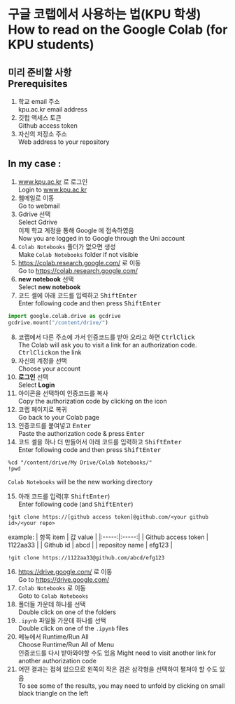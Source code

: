 # 구글 코랩에서 사용하는 법(KPU 학생)<br>How to read on the Google Colab (for KPU students)

## 미리 준비할 사항<br>Prerequisites
1. 학교 email 주소<br> kpu.ac.kr email address
1. 깃헙 액세스 토큰<br>Github access token
1. 자신의 저장소 주소<br>Web address to your repository

## In my case :
1. www.kpu.ac.kr 로 로그인<br>Login to www.kpu.ac.kr
2. 웹메일로 이동<br>Go to webmail
3. Gdrive 선택<br>Select Gdrive<br>
이제 학교 계정을 통해 Google 에 접속하였음<br>
Now you are logged in to Google through the Uni account
4. `Colab Notebooks` 폴더가 없으면 생성<br>Make `Colab Notebooks` folder if not visible
5. https://colab.research.google.com/ 로 이동<br>Go to https://colab.research.google.com/
6. **new notebook** 선택<br>Select **new notebook**
7. 코드 셀에 아래 코드를 입력하고 <kbd>Shift</kbd><kbd>Enter</kbd><br>Enter following code and then press <kbd>Shift</kbd><kbd>Enter</kbd>
``` python
import google.colab.drive as gcdrive
gcdrive.mount("/content/drive/")
```
8. 코랩에서 다른 주소에 가서 인증코드를 받아 오라고 하면 <kbd>Ctrl</kbd><kbd>Click</kbd><br>The Colab will ask you to visit a link for an authorization code.  <kbd>Ctrl</kbd><kbd>Click</kbd>on the link
9. 자신의 계정을 선택<br>Choose your account
10. **로그인** 선택<br>Select **Login**
11. 아이콘을 선택하여 인증코드를 복사<br>Copy the authorization code by clicking on the icon
12. 코랩 페이지로 복귀<br>Go back to your Colab page
13. 인증코드를 붙여넣고 <kbd>Enter</kbd><br>Paste the authorization code & press <kbd>Enter</kbd>
14. 코드 셀을 하나 더 만들어서 아래 코드를 입력하고 <kbd>Shift</kbd><kbd>Enter</kbd><br>Enter following code and then press <kbd>Shift</kbd><kbd>Enter</kbd>
```
%cd "/content/drive/My Drive/Colab Notebooks/"
!pwd
```
`Colab Notebooks` will be the new working directory

15. 아래 코드를 입력(후 <kbd>Shift</kbd><kbd>Enter</kbd>)<br>Enter following code (and <kbd>Shift</kbd><kbd>Enter</kbd>)
```
!git clone https://[github access token]@github.com/<your github id>/<your repo>
```

example:
| 항목 item | 값 value |
|:-----:|:-----:|
| Github access token | 1122aa33 |
| Github id | abcd  |
| repositoy name | efg123 |

```
!git clone https://1122aa33@github.com/abcd/efg123
```


16. https://drive.google.com/ 로 이동 <br> Go to https://drive.google.com/
17. `Colab Notebooks` 로 이동 <br> Goto to `Colab Notebooks`
18. 폴더들 가운데 하나를 선택 <br> Double click on one of the folders
19. `.ipynb` 파일들 가운데 하나를 선택 <br> Double click on one of the `.ipynb` files
20. 메뉴에서 Runtime/Run All<br>Choose Runtime/Run All of Menu<br>
    인증코드를 다시 받아와야할 수도 있음
    Might need to visit another link for another authorization code
21. 어떤 결과는 접혀 있으므로 왼쪽의 작은 검은 삼각형을 선택하여 펼쳐야 할 수도 있음<br>To see some of the results, you may need to unfold by clicking on small black triangle on the left
